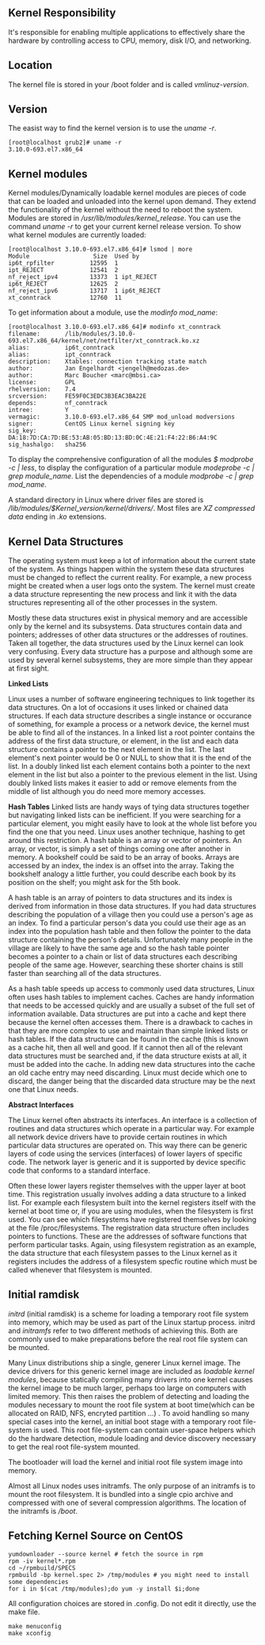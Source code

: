 ## Kernel Responsibility
It's responsible for enabling multiple applications to effectively share the hardware by controlling access to CPU, memory, disk I/O, and networking. 

## Location
The kernel file is stored in your /boot folder and is called *vmlinuz-version*. 

## Version
The easist way to find the kernel version is to use the *uname -r*.
```{r, engine='bash', count_lines}
[root@localhost grub2]# uname -r
3.10.0-693.el7.x86_64
```
## Kernel modules
Kernel modules/Dynamically loadable kernel modules are pieces of code that can be loaded and unloaded into the kernel upon demand. They extend the functionality of the kernel without the need to reboot the system. Modules are stored in */usr/lib/modules/kernel_release*. You can use the command *uname -r* to get your current kernel release version. To show what kernel modules are currently loaded:

```{r, engine='bash', count_lines}
[root@localhost 3.10.0-693.el7.x86_64]# lsmod | more
Module                  Size  Used by
ip6t_rpfilter          12595  1
ipt_REJECT             12541  2
nf_reject_ipv4         13373  1 ipt_REJECT
ip6t_REJECT            12625  2
nf_reject_ipv6         13717  1 ip6t_REJECT
xt_conntrack           12760  11
```

To get information about a module, use the *modinfo mod_name*:
```{r, engine='bash', count_lines}
[root@localhost 3.10.0-693.el7.x86_64]# modinfo xt_conntrack
filename:       /lib/modules/3.10.0-693.el7.x86_64/kernel/net/netfilter/xt_conntrack.ko.xz
alias:          ip6t_conntrack
alias:          ipt_conntrack
description:    Xtables: connection tracking state match
author:         Jan Engelhardt <jengelh@medozas.de>
author:         Marc Boucher <marc@mbsi.ca>
license:        GPL
rhelversion:    7.4
srcversion:     FE59F0C3EDC3B3EAC3BA22E
depends:        nf_conntrack
intree:         Y
vermagic:       3.10.0-693.el7.x86_64 SMP mod_unload modversions
signer:         CentOS Linux kernel signing key
sig_key:        DA:18:7D:CA:7D:BE:53:AB:05:BD:13:BD:0C:4E:21:F4:22:B6:A4:9C
sig_hashalgo:   sha256

```
To display the comprehensive configuration of all the modules *$ modprobe -c | less*, to display the configuration of a particular module *modeprobe -c | grep module_name*. List the dependencies of a module *modprobe -c | grep mod_name*.

A standard directory in Linux where driver files are stored is */lib/modules/$Kernel_version/kernel/drivers/*.  Most files are *XZ compressed data* ending in *.ko* extensions. 

## Kernel Data Structures

The operating system must keep a lot of information about the current state of the system. As things happen within the system these data structures must be changed to reflect the current reality. For example, a new process might be created when a user logs onto the system. The kernel must create a data structure representing the new process and link it with the data structures representing all of the other processes in the system.

Mostly these data structures exist in physical memory and are accessible only by the kernel and its subsystems. Data structures contain data and pointers; addresses of other data structures or the addresses of routines. Taken all together, the data structures used by the Linux kernel can look very confusing. Every data structure has a purpose and although some are used by several kernel subsystems, they are more simple than they appear at first sight.

**Linked Lists**

Linux uses a number of software engineering techniques to link together its data structures. On a lot of occasions it uses linked or chained data structures. If each data structure describes a single instance or occurance of something, for example a process or a network device, the kernel must be able to find all of the instances. In a linked list a root pointer contains the address of the first data structure, or element, in the list and each data structure contains a pointer to the next element in the list. The last element's next pointer would be 0 or NULL to show that it is the end of the list. In a doubly linked list each element contains both a pointer to the next element in the list but also a pointer to the previous element in the list. Using doubly linked lists makes it easier to add or remove elements from the middle of list although you do need more memory accesses. 

**Hash Tables**
Linked lists are handy ways of tying data structures together but navigating linked lists can be inefficient. If you were searching for a particular element, you might easily have to look at the whole list before you find the one that you need. Linux uses another technique, hashing to get around this restriction. A hash table is an array or vector of pointers. An array, or vector, is simply a set of things coming one after another in memory. A bookshelf could be said to be an array of books. Arrays are accessed by an index, the index is an offset into the array. Taking the bookshelf analogy a little further, you could describe each book by its position on the shelf; you might ask for the 5th book.

A hash table is an array of pointers to data structures and its index is derived from information in those data structures. If you had data structures describing the population of a village then you could use a person's age as an index. To find a particular person's data you could use their age as an index into the population hash table and then follow the pointer to the data structure containing the person's details. Unfortunately many people in the village are likely to have the same age and so the hash table pointer becomes a pointer to a chain or list of data structures each describing people of the same age. However, searching these shorter chains is still faster than searching all of the data structures.

As a hash table speeds up access to commonly used data structures, Linux often uses hash tables to implement caches. Caches are handy information that needs to be accessed quickly and are usually a subset of the full set of information available. Data structures are put into a cache and kept there because the kernel often accesses them. There is a drawback to caches in that they are more complex to use and maintain than simple linked lists or hash tables. If the data structure can be found in the cache (this is known as a cache hit, then all well and good. If it cannot then all of the relevant data structures must be searched and, if the data structure exists at all, it must be added into the cache. In adding new data structures into the cache an old cache entry may need discarding. Linux must decide which one to discard, the danger being that the discarded data structure may be the next one that Linux needs.

**Abstract Interfaces**

The Linux kernel often abstracts its interfaces. An interface is a collection of routines and data structures which operate in a particular way. For example all network device drivers have to provide certain routines in which particular data structures are operated on. This way there can be generic layers of code using the services (interfaces) of lower layers of specific code. The network layer is generic and it is supported by device specific code that conforms to a standard interface.

Often these lower layers register themselves with the upper layer at boot time. This registration usually involves adding a data structure to a linked list. For example each filesystem built into the kernel registers itself with the kernel at boot time or, if you are using modules, when the filesystem is first used. You can see which filesystems have registered themselves by looking at the file /proc/filesystems. The registration data structure often includes pointers to functions. These are the addresses of software functions that perform particular tasks. Again, using filesystem registration as an example, the data structure that each filesystem passes to the Linux kernel as it registers includes the address of a filesystem specfic routine which must be called whenever that filesystem is mounted.


## Initial ramdisk
*initrd* (initial ramdisk) is a scheme for loading a temporary root file system into memory, which may be used as part of the Linux startup process. initrd and *initramfs* refer to two different methods of achieving this. Both are commonly used to make preparations before the real root file system can be mounted.

Many Linux distributions ship a single, generer Linux kernel image. The device drivers for this generic kernel image are included as *loadable kernel modules*, because statically compiling many drivers into one kernel causes the kernel image to be much larger, perhaps too large on computers with limited memory. This then raises the problem of detecting and loading the modules necessary to mount the root file system at boot time(which can be allocated on RAID, NFS, encryted partition ...) . To avoid handling so many special cases into the kernel, an initial boot stage with a temporary root file-system is used. This root file-system can contain user-space helpers which do the hardware detection, module loading and device discovery necessary to get the real root file-system mounted.

The bootloader will load the kernel and initial root file system image into memory. 

Almost all Linux nodes uses initramfs. The only purpose of an initramfs is to mount the root filesystem. It is bundled into a single cpio archive and compressed with one of several compression algorithms. The location of the initramfs is */boot*.


## Fetching Kernel Source on CentOS

```{r, engine='bash', count_lines}
yumdownloader --source kernel # fetch the source in rpm
rpm -iv kernel*.rpm
cd ~/rpmbuild/SPECS
rpmbuild -bp kernel.spec 2> /tmp/modules # you might need to install some dependencies
for i in $(cat /tmp/modules);do yum -y install $i;done
```

All configuration choices are stored in .config.
Do not edit it directly, use the make file.

```
make menuconfig 
make xconfig
```






